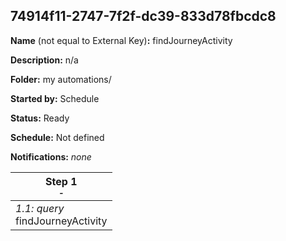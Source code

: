 ## 74914f11-2747-7f2f-dc39-833d78fbcdc8

**Name** (not equal to External Key)**:** findJourneyActivity

**Description:** n/a

**Folder:** my automations/

**Started by:** Schedule

**Status:** Ready

**Schedule:** Not defined

**Notifications:** _none_


| Step 1<br>_<small>-</small>_ |
| --- |
| _1.1: query_<br>findJourneyActivity |
